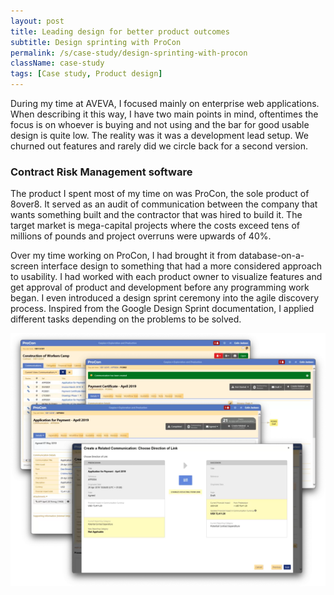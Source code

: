 ```yaml
---
layout: post
title: Leading design for better product outcomes
subtitle: Design sprinting with ProCon
permalink: /s/case-study/design-sprinting-with-procon
className: case-study
tags: [Case study, Product design]
---
```


During my time at AVEVA, I focused mainly on enterprise web applications. When describing it this way, I have two main points in mind, oftentimes the focus is on whoever is buying and not using and the bar for good usable design is quite low. The reality was it was a development lead setup. We churned out features and rarely did we circle back for a second version.

### Contract Risk Management software
The product I spent most of my time on was ProCon, the sole product of 8over8. It served as an audit of communication between the company that wants something built and the contractor that was hired to build it. The target market is mega-capital projects where the costs exceed tens of millions of pounds and project overruns were upwards of 40%.
 
Over my time working on ProCon, I had brought it from database-on-a-screen interface design to something that had a more considered approach to usability. I had worked with each product owner to visualize features and get approval of product and development before any programming work began. I even introduced a design sprint ceremony into the agile discovery process. Inspired from the Google Design Sprint documentation, I applied different tasks depending on the problems to be solved.

![ProCon screenshot cluster](/assets/case-study/procon-screenshot-cluster.png)